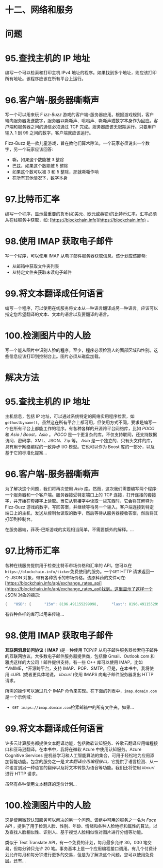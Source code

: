 # 十二、网络和服务

# 问题

# 95.查找主机的 IP 地址

编写一个可以检索和打印主机 IPv4 地址的程序。如果找到多个地址，则应该打印所有地址。该程序应该在所有平台上运行。

# 96.客户端-服务器嘶嘶声

写一个可以用来玩 F *izz-Buzz* 游戏的客户端-服务器应用。根据游戏规则，客户端向服务器发送数字，服务器以嘶嘶声、嗡嗡声、嘶嘶声或数字本身作为回应。客户端和服务器之间的通信必须通过 TCP 完成。服务器应该无限期运行。只要用户输入 1 到 99 之间的数字，客户端就应该运行。

Fizz-Buzz 是一款儿童游戏，旨在教他们算术除法。一个玩家必须说出一个数字，另一个玩家应该回答:

*   嘶，如果这个数能被 3 整除
*   巴兹，如果这个数能被 5 整除
*   如果这个数可以被 3 和 5 整除，那就嘶嘶作响
*   在所有其他情况下，数字本身

# 97.比特币汇率

编写一个程序，显示最重要的货币(如美元、欧元或英镑)的比特币汇率。汇率必须从在线服务中获取，如: [https://blockchain.info](https://blockchain.info) 。

# 98.使用 IMAP 获取电子邮件

写一个程序，可以使用 IMAP 从电子邮件服务器获取信息。该计划应该能够:

*   从邮箱中获取文件夹列表
*   从特定文件夹获取未读电子邮件

# 99.将文本翻译成任何语言

编写一个程序，可以使用在线服务将文本从一种语言翻译成另一种语言。应该可以指定您希望翻译的文本、文本的语言以及要翻译的语言。

# 100.检测图片中的人脸

写一个能从图片中识别人脸的程序。至少，程序必须检测人的面部区域和性别。这些信息应该打印到控制台上。图片必须从磁盘加载。

# 解决方法

# 95.查找主机的 IP 地址

主机信息，包括 IP 地址，可以通过系统特定的网络实用程序检索，如`gethostbyname()`。虽然这在所有平台上都可用，但使用方式不同，要求是编写一个在所有平台上都能工作的程序。有各种各样的开源跨平台网络库，比如 *POCO* 和 *Asio* / *Boost。Asio* 。 *POCO* 是一个更复杂的库，不仅支持联网，还支持数据访问、密码学、XML、JSON、Zip 等。 *Asio* 是一个独立的、只有头文件的库，具有用于网络编程的一致异步 I/O 模型。它也可以作为 Boost 库的一部分，以及基于它的标准化提案...

# 96.客户端-服务器嘶嘶声

为了解决这个问题，我们将再次使用 *Asio* 库。然而，这次我们需要编写两个程序:一个服务器和一个客户端。服务器接受特定端口上的 TCP 连接，打开连接的套接字，并开始在套接字上读取。当它从套接字中读取一些东西时，它会将其解释为 Fizz-Buzz 游戏的数字，写回答案，并继续等待另一个输入。客户端连接到特定端口上的主机，发送从控制台读取的数字，然后等待从服务器接收答案，然后将其打印到控制台。

在服务器端，菲茨-巴斯游戏的实现相当简单，不需要额外的解释。...

# 97.比特币汇率

各种在线服务提供用于检查比特币市场价格和汇率的 API。您可以在`https://blockchain.info/ticker`免费使用的服务。一个`GET` HTTP 请求返回一个 JSON 对象，带有各种货币的市场价格。该原料药的文件可在:[https://blockchain.info/api/exchange_rates_api](https://blockchain.info/api/exchange_rates_api)找到。这里显示了这样一个 JSON 对象的摘录:

```cpp
{   "USD": {      "15m": 8196.491155299998,      "last": 8196.491155299998,      "buy": 8196.491155299998,      "sell": 8196.491155299998,      "symbol": "$"   },   "GBP": {      "15m": 5876.884158350099,      "last": 5876.884158350099,      "buy": 5876.884158350099,      "sell": 5876.884158350099,      "symbol": "£"   }}
```

有各种各样的库可以用来传输...

# 98.使用 IMAP 获取电子邮件

**互联网消息访问协议** ( **IMAP** )是一种使用 TCP/IP 从电子邮件服务器检索电子邮件的互联网协议。大多数电子邮件服务器提供商，包括像 Gmail、Outlook.com 和雅虎这样的大公司！邮件提供支持。有一些 C++ 库可以使用 IMAP，比如 *VMIME，*开源跨平台，支持 IMAP、POP、SMTP。但是，在本书中，我将使用 *cURL* (或者更具体地说， *libcurl* )使用 IMAPS 向电子邮件服务器发出 HTTP 请求。

所需的操作可以通过几个 IMAP 命令来实现。在下面的列表中，`imap.domain.com`是一个示例域:

*   `GET imaps://imap.domain.com`检索邮箱中的所有文件夹。如果...

# 99.将文本翻译成任何语言

许多云计算服务都提供文本翻译功能，包括微软认知服务、谷歌云翻译应用编程接口和亚马逊翻译。在本书中，我将在微软 Azure 中使用认知服务。Azure Cognitive Services 是机器学习和人工智能算法的集合，可用于轻松地为应用添加智能功能。包含的服务之一是*文本翻译应用编程接口*，它提供了语言检测、从一种语言到另一种语言的翻译以及将文本转换为语音等功能。我们还将使用 *libcurl* 进行 HTTP 请求。

虽然有各种使用文本翻译的定价计划...

# 100.检测图片中的人脸

这是使用微软认知服务可以解决的另一个问题。该组中可用的服务之一名为 *Face API* ，提供了用于检测人脸、性别、年龄、情绪和各种人脸地标和属性的算法，以及查找人脸相似性、识别人、基于视觉人脸相似性对图片进行分组等功能。

类似于 Text Translate API，有一个免费的计划，每月最多允许 30，000 笔交易，但每分钟只允许 20 笔。事务基本上是一个应用编程接口调用。有几个付费计划允许每月和每分钟进行更多的交易，但是为了解决这个问题，您可以使用免费层。还有...